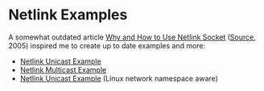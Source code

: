 # Netlink Examples

A somewhat outdated article [Why and How to Use Netlink Socket](articles/Why_and_How_to_Use_Netlink_Socket.md) ([Source](https://www.linuxjournal.com/article/7356), 2005) inspired me to create up to date examples and more:

* [Netlink Unicast Example](unicast_example/)
* [Netlink Multicast Example](multicast_example/)
* [Netlink Unicast Example](unicast_network_namespace_example/) (Linux network namespace aware)
